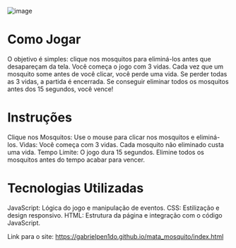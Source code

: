 ![image](https://github.com/GabrielPen1do/mata_mosquito/assets/128743283/8b9284ad-0108-45fa-90a7-827062b0c3b3)

# Como Jogar
O objetivo é simples: clique nos mosquitos para eliminá-los antes que desapareçam da tela. Você começa o jogo com 3 vidas. Cada vez que um mosquito some antes de você clicar, você perde uma vida. Se perder todas as 3 vidas, a partida é encerrada. Se conseguir eliminar todos os mosquitos antes dos 15 segundos, você vence!

# Instruções
Clique nos Mosquitos: Use o mouse para clicar nos mosquitos e eliminá-los.
Vidas: Você começa com 3 vidas. Cada mosquito não eliminado custa uma vida.
Tempo Limite: O jogo dura 15 segundos. Elimine todos os mosquitos antes do tempo acabar para vencer.

# Tecnologias Utilizadas
JavaScript: Lógica do jogo e manipulação de eventos.
CSS: Estilização e design responsivo.
HTML: Estrutura da página e integração com o código JavaScript.

Link para o site:
https://gabrielpen1do.github.io/mata_mosquito/index.html
